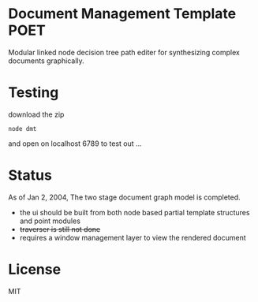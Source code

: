 Document Management Template POET
===
Modular linked node decision tree path editer for synthesizing complex documents graphically.  

Testing
===
download the zip
```
node dmt 
```
and open on localhost 6789 to test out ... 

Status
===

As of Jan 2, 2004, The two stage document graph model is completed.  

- the ui should be built from both node based partial template structures and point modules
- ~~traverser is still not done~~
- requires a window management layer to view the rendered document

License
===
MIT





